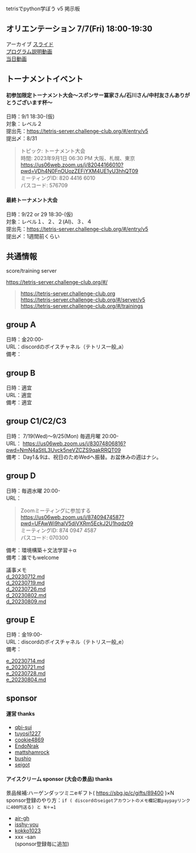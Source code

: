 tetrisでpython学ぼう v5 掲示板  

## オリエンテーション 7/7(Fri) 18:00-19:30

アーカイブ
[スライド](https://docs.google.com/presentation/d/1kJf8yDFjZJdHfP_hvvFPzOXrGCYbLQZVshvoF8n78Ok/edit#slide=id.g1e73dc37698_0_77)  
[プログラム説明動画](https://www.youtube.com/watch?v=EDR4UEcUxG4)  
[当日動画](https://youtu.be/wbQStBran0E)  

## トーナメントイベント

#### 初参加限定トーナメント大会〜スポンサー冨家さん/石川さん/中村友さんありがとうございます杯〜  
日時：9/1 18:30-(仮)  
対象：レベル２  
提出先：https://tetris-server.challenge-club.org/#/entry/v5  
提出〆：8/31  

> トピック: トーナメント大会  
> 時間: 2023年9月1日 06:30 PM 大阪、札幌、東京  
> https://us06web.zoom.us/j/82044166010?pwd=VDh4N0FnOUozZEFiYXM4UE1yU3hhQT09  
> ミーティングID: 820 4416 6010  
> パスコード: 576709

#### 最終トーナメント大会  

日時：9/22 or 29 18:30-(仮)  
対象：レベル１、２、２(AI)、３、４  
提出先：https://tetris-server.challenge-club.org/#/entry/v5  
提出〆：1週間前くらい  

## 共通情報  

score/training server  

  https://tetris-server.challenge-club.org/#/
> https://tetris-server.challenge-club.org  
> https://tetris-server.challenge-club.org/#/server/v5  
> https://tetris-server.challenge-club.org/#/trainings  

## group A  

日時：金20:00-  
URL：discordのボイスチャネル（テトリス一般_a）   
備考：  

## group B

日時：適宜  
URL：適宜  
備考：適宜  

## group C1/C2/C3

日時： 7/19(Wed)〜9/25(Mon) 毎週月曜 20:00-  
URL： https://us06web.zoom.us/j/83074806816?pwd=NmN4aStIL3Uvck5neVZCZS9qakRRQT09  
備考： Day1＆9は、祝日のためWedへ振替。お盆休みの週はナシ。  

## group D

日時：毎週水曜 20:00-  
URL：

> Zoomミーティングに参加する  
> https://us06web.zoom.us/j/87409474587?pwd=UFAwWi9halV5djVXRm5EckJ2U1hqdz09  
> ミーティングID: 874 0947 4587  
> パスコード: 070300  

備考：環境構築＋文法学習＋α  
備考：誰でもwelcome

議事メモ  
[d_20230712.md](https://github.com/ChallengeClub/document/blob/main/20230707_tetris_python_v5/d/d_20230712.md)  
[d_20230719.md](https://github.com/ChallengeClub/document/blob/main/20230707_tetris_python_v5/d/d_20230719.md)  
[d_20230726.md](https://github.com/ChallengeClub/document/blob/main/20230707_tetris_python_v5/d/d_20230726.md)  
[d_20230802.md](https://github.com/ChallengeClub/document/blob/main/20230707_tetris_python_v5/d/d_20230802.md)  
[d_20230809.md](https://github.com/ChallengeClub/document/blob/main/20230707_tetris_python_v5/d/d_20230809.md)  

## group E  

日時：金19:00-  
URL：discordのボイスチャネル（テトリス一般_e）  
備考：  

[e_20230714.md](https://github.com/ChallengeClub/document/blob/main/20230707_tetris_python_v5/e/e_20230714.md)  
[e_20230721.md](https://github.com/ChallengeClub/document/blob/main/20230707_tetris_python_v5/e/e_20230721.md)  
[e_20230728.md](https://github.com/ChallengeClub/document/blob/main/20230707_tetris_python_v5/e/e_20230728.md)  
[e_20230804.md](https://github.com/ChallengeClub/document/blob/main/20230707_tetris_python_v5/e/e_20230804.md)  

## sponsor

#### 運営 thanks  

- [qbi-sui](https://github.com/qbi-sui)
- [tuyosi1227](https://github.com/tuyosi1227)
- [cookie4869](https://github.com/cookie4869)
- [EndoNrak](https://github.com/EndoNrak)
- [mattshamrock](https://github.com/mattshamrock)
- [bushio](https://github.com/bushio)  
- [seigot](https://github.com/seigot)  
 
#### アイスクリーム sponsor (大会の景品) thanks  
景品候補:ハーゲンダッツミニeギフト( https://sbg.jp/c/gifts/89400 )×N      
sponsor登録のやり方：`if ( discordのseigotアカウントのメモ欄記載paypayリンクに400円送る) と N＋=1`  

- [air-gh](https://github.com/air-gh)  
- [isshy-you](https://github.com/isshy-you)  
- [kokko1023](https://github.com/kokko1023)  
- xxx -san  
(sponsor登録毎に追加)  
